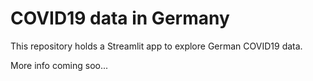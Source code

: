 # COVID19 data in Germany

This repository holds a Streamlit app to explore German COVID19 data.

More info coming soo...


